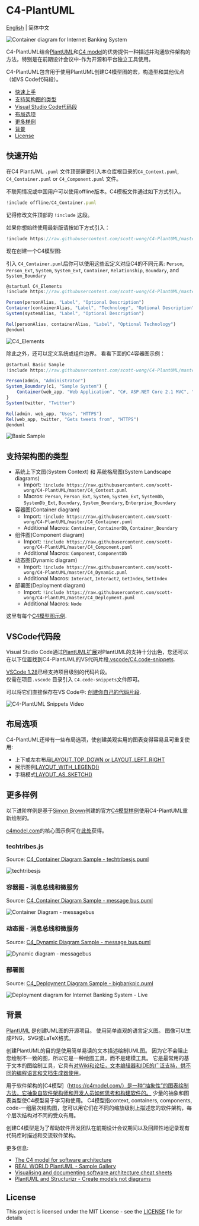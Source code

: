 # C4-PlantUML
[English](https://github.com/scott-wong/C4-PlantUML/blob/master/README.md) | 简体中文

![Container diagram for Internet Banking System](http://www.plantuml.com/plantuml/png/pPLjZzCu4CVVzrECojlssbrWsKFTYZwmEX2zwrrw1n8WD4ccgOLZHxQpfHnyztDSDoJhLjp3eYChhTePpzy__psPFj46bIbptj7lcIXGOGufhR7aPaKVp8IpJEGa32Js7wd6ggt2uYLBpGREXyD6FCSF2z8QCuhOHuApXysaeiIWo3Z1dnsmJsGrIPfTGTTIc7t1kSle3QPooqG6Q-IQEf-RW6WmHltVH2PAoQrNc4ak5ToxS8-BL4fXjAd_-TYnHgDObY95jHkF3tHjXbF4ms23MnWFtEEYKwbIKgVYaTbnWXJrXj9Jb0KfBOLZ37cyyBLxQemmEiNaVQQgy_hSyFB1-QDfY3XyT7zwSNsAnROPAO7ytRU1khYi_aAeoqdrTmfAxxIX_AvPpiukBgVpaEN-xD7rRFXLWxuDr8_kEMrG-E9z3_vubE_4dk3E4YkEJ92wQvm7zo_dyuV_qAB_ZyR80eo4M1eZBH6hB69IT3Oi9T0rH8TJHY85nRADwNowWjPZlw_i8lZK-JJoGsRiCx0V6YxbN_KwTMYCvXhVOcEtODymBkwlEQXjhl6dtTVMbjgK9T_pTmmpd61MvrA6MNKLQwdWcQWaoLWNXRsZ328dtQcx1hfNLxDIMwD8lH5l14mWyLz1hi5i269RseCjCnj_AEGk1fWazbgCxa9ZkAEk1Tgx12Ylzonlkz3y1NC2PxvZMW8lAOP9KN2Me67IiWu68yq-qkEpy_7hvtY3FOWALIal_fYz7Gsgt7WmSAUQ4sSt5j4TI1iha3WtIHX0aRfm3HWVl5fEkj1kP0ktfVWT5aN85x7gKt-96LMS8L-KA5QO7an4Ld9Kjn2NIjwmb3GWvyTvrgLmZOoScHqOQOrsFckuOLYLC5NHGQpaLfCwmguB3BaNCcRy2FBiNWzUOOwAYPEem5dE3AMWorXRLBd-s-WwOC_t82dTi8H2Uf-lpVUZnfrXxZ-tJn3z-W8EcLj7Y8nKfA7Kf41HnhHHQFc0YRLKkMkm7cniNGfOcWqaYb8IXY7NlQhnIMlWChDVo2G_XB0rNUZtPFdiQtqybybxKlKxVQfLlkApizRkTeGkHhk1IAsNp0xC5jxJ_W8PzuF2RRVQ433XPzE29KfgkJRmz4EoiLNanrKNmfz5jnVbo0wHzbPs8x5McDEjyTIy8UJyq5M93TGdRLmKO2nBywMbUlLawe5HA3GwJ_nTdUJqoWVIWnpq--F3Im-FA-ohtpNfzhNzj5ejeo-tr6rNwmB_NMMZvHi2tSu1fwNjPvnDsvYhRjpooVrHxqJIW-VHBpyF0fR6zdUYLx-oe_uHiTy8Kmrh9NCtaxUA6T9WP7i3hp-VpewvPfNxhOxpsX49gqtzAbDfTZlDHROg00gAIir4TembMgoMJPQca7MjtLTDumAjWNVlrU95QDuJgrdc_2y0 "Container diagram for Internet Banking System")

C4-PlantUML结合[PlantUML](http://en.plantuml.com/)和[C4 model](https://c4model.com/)的优势提供一种描述并沟通软件架构的方法，特别是在前期设计会议中-作为开源和平台独立工具使用。

C4-PlantUML包含用于使用PlantUML创建C4模型图的宏，构造型和其他优点（如VS Code代码段）。

* [快速上手](#快速开始)
* [支持架构图的类型](#支持架构图的类型)
* [Visual Studio Code代码段](#VSCode代码段)
* [布局选项](#布局选项)
* [更多样例](#更多样例)
* [背景](#背景)
* [License](#license)

## 快速开始

在C4 PlantUML `.puml` 文件顶部需要引入本仓库根目录的`C4_Context.puml`, `C4_Container.puml` or `C4_Component.puml` 文件。

不联网情况或中国用户可以使用offline版本。C4模板文件通过如下方式引入。

```js
!include offline/C4_Container.puml
```

记得修改文件顶部的 `!include` 这段。

如果你想始终使用最新版请按如下方式引入：

```js
!include https://raw.githubusercontent.com/scott-wong/C4-PlantUML/master/C4_Container.puml
```

现在创建一个C4模型图:

引入 `C4_Container.puml`后你可以使用这些宏定义对应C4的不同元素: `Person`, `Person_Ext`, `System`, `System_Ext`, `Container`, `Relationship`, `Boundary`, and `System_Boundary`

```js
@startuml C4_Elements
!include https://raw.githubusercontent.com/scott-wong/C4-PlantUML/master/C4_Container.puml

Person(personAlias, "Label", "Optional Description")
Container(containerAlias, "Label", "Technology", "Optional Description")
System(systemAlias, "Label", "Optional Description")

Rel(personAlias, containerAlias, "Label", "Optional Technology")
@enduml
```

![C4_Elements](http://www.plantuml.com/plantuml/png/xLXhKziu5FtkNw663oqpOGcq1PODcUPX2hCXOV8Ojaix6H4hYQUEv96KGdQx_tqbsH5EX5Phf_2fOWQCTU-vvrx9HuyFZ4FA5_F8UmsQ92AKYOSTP_EyLm6QX1W1l-rV-Pt1wBmhVZMxxMuFx9ohvWcaFbz68Pxcn1pupOjEWjY__DC71uUUnxw6E8OKpe4mWek83z03hqVX5CyHvc0iVY6QDRkdCBu90pu3XvLAvlqSFbmXnk0KzSE_43XuNybwKJJc44yZ1FxsW6XzWOe8NyRed62UU1og7ZQ30RaNoO49Z1Zo_id2r2abzoc4AYlOEL9DlP5Gvjji00bcSgfMxyW21v0kQxKLlmqM5iuL8y86ZtUggRSDGWD4RU_bY28GG3P3WQJv6hJXaYnulY6EY63Shd_g3WUZUd_K_zqVD2yoAT_1yTSfbSccF7pVRxIQ6OiPnC4z3Jb7672wGEO4aTbru1o1KfFCmp7eGyp0LR_a9NC5J0YHVweJ8kUF37D6KL2xWHIBUfvMzsL73JGfWXm5mfo286JZ1MCXmMM04GeOu0JS8V0DHc4WhRnN20UFAUfyLxaEkjUZLlUc8_nYvKiu9u9nACTOm6xQj_tpmQXt-V5Y028quTA5XjCPptY8mZUIMH6Yl1zlwhXyWqOY0yZA08qYU8UYtSo7K3exIz-MmDeCX0oaVcv0-I1dvDF0u3Rf_MAF83BheGZAbDaiZ7CcAbn7Aqu7vHNeuHezNTApKcaNh8op7TeFd4hokYovmd0qdk6judt6-_jL9hxZqmsXhDscy5-g-xA_jhzVMgk1u3QXP5uMPYGprYbjiwiCIdjxjTAk4qCdPeAPDXfrhMuDySc_IHsKjqdGx9CCgtjxag4RokJfCDBWQ-WT9Bx0EqAB55DaxSOgMjIdQwfZ52okm7H3RblaJUAj8iMLmcfKkBLzQUtOv1xRYLf2Eo5CXkuqDietB5A-uRMHu73xujcGOnj5EtqdWCbjcAjixI9baqkqaLvx-yBPiT64subQGbiW70pRkShNAr8-kRanS-pzWFhPmOLuMIjepyEDOP9qP_AuWmONA8fHxWEOSDRge639RggrOEzs5WO1mbzQUwfZpMVey1a-uTDp-FIUy6axVDgfZpekZacCJa4Ti53j41cPy7j8nSEISJJ_HPXSqt0EwHAW2Cc37pi5WvbX248CcCII7lr571FA1MB6wHgHM0I0EDZqPUdUEbg2CS5OFA40S0Au8ymbvWW7mXOkWX3XiSZ3_uReyeu4oxBSwC-06l5m32CL5nEyz_WcLeJA0fA5GK9Cp0drJ2RhmGFq3KKabfa8I2ZAKlJmVktt-jtEgF5nTNAldBmxF6xeVl-FWT_hrDiZm_3eHFvem_wd_i2_olGV71oTD5eca67ugsfvxmeinsFv-H1Sgvc7TttIDUyhbAdJeB5n8jseY7bohXo_RHoTMq_ow46Gmp0QlI1dFGfEyYTr-MCbdqp_b-2iPvQLwjlcyNcpugxp2t8sPxkxpjlVeznS3Yv6RV-ZtsbvCwaRJAVeHMYAS93S7NZVpy1Q4_yFX17uxdslRioCMce1abcgJ7HsDjjLoRDE6vMeISDKHTT1jQ4DL3k9X5HQvgNBQ-2dGfzN3nNX7BSXIORhDnKECFaG83QcJwD-nf_noi8IOPFlo7_WEJWRocEGDv2B9k0Cf-FrrQZco88f1vEy2LQKk1d1u5kqycxosrRU6QxujQ6ccFFs4DmcVlPBlk9xm2R170fgb87xaCz23FZBxGh7EhXb7pZOsEKLsUJz9fp6aO0KXBKHfEDPo0KPLbuv21OALpubjwNxB4aLC0uda-ARnQPOzEgN7R-NsRszUtlIQht_GRitNSSNMQHrEkwzHVxb-UVoB9oC2gUuUfoVPn7NMc3gfpvrcmALzruTPEThLiJoy305lJ2X3V4to1MNVJEX_CglNNEAlyx29llpc63vd9LzxUGM_CowySQzSA1T44SB1k9YouGcQrac-gQionWPPTz6lA-kknqXYndnFddVQ9nNVf1uw-os4--TYceMnTOvM1NxM9odMYVFfjW_5LjO6UEWhT8fy5owdi8_jwxhF0nTDtYyiAxRoScM7ZYJIL9Fc9NQwl0X7hen3uaSxvQ42jL_ucBySPNIWsouglqhYSXq-Hz0wQ4hcKt_DxhNGz4wOOE52V58Ho1yG3XOpAD_0G00 "C4_Elements")

除此之外，还可以定义系统或组件边界。
看看下面的C4容器图示例：

```js
@startuml Basic Sample
!include https://raw.githubusercontent.com/scott-wong/C4-PlantUML/master/C4_Container.puml

Person(admin, "Administrator")
System_Boundary(c1, "Sample System") {
    Container(web_app, "Web Application", "C#, ASP.NET Core 2.1 MVC", "Allows users to compare multiple Twitter timelines")
}
System(twitter, "Twitter")

Rel(admin, web_app, "Uses", "HTTPS")
Rel(web_app, twitter, "Gets tweets from", "HTTPS")
@enduml
```

![Basic Sample](http://www.plantuml.com/plantuml/png/xLXhRziw4ltkNy7hV6W3E8sJFfhDEaRzK1vOnmaiPRDtsy9Wf74iN9aKIBgkTzl_laD9PcGpMa7sRJvT1aWKSURCcI5r-FWa5HLgFejghqYFHrn8VDWhRRNQRm5CGWR46JZNpj0Rdz_WhzxDu6P4ziwJLaCaLosZa3rMnFIStkKmHNIl_ksGe-DQJVuHifWAEYDeHEUHyk2xwaJX8vi1KyJ7No3oPWj1u_imK5Dot6pcti_ezskGaZw26_u7oD7xPjvBWAyeUuo0_BT6iBc82bmjOpZdJAKUnqcFdDA0Bp0vCg6HXDhFF4n72Bx889AoahqFIKlUQ2ZxRJx0psSvjLeFVCu2AfRjzehV1ei2paqhmWQFTqbBtdQv240KlTSZ2YIWSWg1flcA3EYIprMr8OuuCXvqVh-vyyOTT-p-m_5wbxcK7wZ_nwFGoMOy7CVfzdivYobbmKA4IW4ZIip1dY0wko6T0Qdt-2pqYKkP9DTklPRE5JBXNFzfJT2E-3hCcO2WVKy5mtgUjWvrHvlq15050PeB4eJIdqiPSjOW322GH77o0EGRZS90MzL-0nOyfMZoNUNgtToE-pVtG_IB4r-k59yXhXvZXDsq7pZdtdXqTN7faGWcIhk8y76gSXvO-6uwAqAe-l5cZilNCCOCg6mG64Vq0QBzt8TGFplBtjR9sWoaacH-vO3wGS_8vu79vxJtQt44p6m44TKfosaOLqmKNSShJaUD5UZn6ZrJqhDwVP-iZFCTne-SQlAcB9N2AF2dRATuNzZXOKlYTtow8PJjpndyrzQXxcyV7jRNQe3S9eBF6cZ6SsETqRQx6gH-SD2kxvTYcCHiCDl6eAxLhOkV_EkLW_Qs2Tfzcc7hu40pB8UoUPOO6V0rz27W5_Z0nJR5nAoBi7OlwlCrDJ6sB2vYba7kNkHDulrjYgk5rQfmV_VI5cFp1IiWMXow7C9cM9h6HldkjYdVtQsLuDtknIj2Zeie5jCl1R2vtLKgss2Rikabsafli7lXYh5XeWg85eSkW2XXEAXKlj4svTER6pl7qUxr-p_WA5w55IpEenp39bcUoTCEcbn254Fb0nWw6tL8OFb-fhNauFCq309WN_i7ISUQprs9pzqpFgCIdz4pFeCIdq7canmNVHx3AUaG6IOxHCadQa45FYobWjaRDBaLuOoA9O48zC5FdX9lQXcIa16fiRI7EuzZBXGYvfnkWSSOWB9WqrTcU-jeINpE63v1G1GdgYJC5LF00hIbyo04vcCUpZSGomSUB1jwepyboOY7FesIk8opWwStSKAeWP0o359YVAwIPpvP3nx0DuXuh3D1I8fbsVRmVkkCt9lXk7knEhatJzuTV-oQVkTVdZCQTWPZo_33YVunXkxlhkTSv_gFZZwSTFisa6NujwHLlIieE1xhpuUpTji-l9kJhdrVaPYM6dGtJgGR5R5FpisFRxiVpWjFyl0ToJ4QZL-Ginc5Kl8d7VrJI3wT_Y_2sKoO8gflUn_FUytoEhyWPtksbzTvztkK-ollSZnmBfnXlpRLkY5DYhK87e45wTr1xSSPMMluluT6v4VjHsjZPhGp2vBEqiJ4P5TakofvtccZ4crjcAdeEgWnB08rJfXGafPzwVAAE9dGLzN3X725sv0qmxMRYZ8m_H20zCNpg5_O5xQoA8YmoNViV5SLEEUKnuQsaNTBe2ISYUScereX2_Cvs-GDs6x4hGWstsqhNqv-vygNXDlXsj1Gh7XxI3wdViMNVDll0NkSAOhKX2IBK4r3HjJBxGfz4xnW7-XjxFAssUJz7Pty226Hi36Ymf-62id8nie1MQIu-9JUbXxAD5KY5PrCjjyizd3HwrmDdL5kz_RkxKc___vFshsPEhx88ctIATzR_BKyLr-UqScgS8PhnldNBE962spzDATkMw2gtgkJ_7pDYrWL7aRGToUq8VuskTrbtoHKNVcDQqNnDraKoVuivam_vsNVE9KBVcxTU5s-SC0-YQEv9F5souGXMx1CkBQiwnWvPTz5lAzlRuOeYpdnFddVxPut_oJnDjdj9jvxpQGLABR9eL2nF-9vgd_oonJxByL6ApCEbbKs1NwLhcVmlrhNJHv5kfvrlxok5vF3bfqtQJ0BaK2ze_-6KWcgkC0RyCrDkt-4HYwTQILB--hxwPURMxaMy32cSOoMz_10Ed4SXNwogwpZgzvUWtJSspT3nqCN0UJupH6v_cTFztMYY2yacKiafGLGqwPeCfj7AjGXFPHR1OAeS0OHnf98yMT6yhLAEn4dCyFEsWYYLN9FjEuaI1tlqlDkNRJIHgRt2UO2bCH_GV_Hryzvbq_0Wlai-Xy0 "Basic Sample")

## 支持架构图的类型

* 系统上下文图(System Context) 和 系统格局图(System Landscape diagrams)
  * Import: `!include https://raw.githubusercontent.com/scott-wong/C4-PlantUML/master/C4_Context.puml`
  * Macros: `Person`, `Person_Ext`, `System`, `System_Ext`, `SystemDb`, `SystemDb_Ext`, `Boundary`, `System_Boundary`, `Enterprise_Boundary`
* 容器图(Container diagram)
  * Import: `!include https://raw.githubusercontent.com/scott-wong/C4-PlantUML/master/C4_Container.puml`
  * Additional Macros: `Container`, `ContainerDb`, `Container_Boundary`
* 组件图(Component diagram)
  * Import: `!include https://raw.githubusercontent.com/scott-wong/C4-PlantUML/master/C4_Component.puml`
  * Additional Macros: `Component`, `ComponentDb`
* 动态图(Dynamic diagram)
  * Import: `!include https://raw.githubusercontent.com/scott-wong/C4-PlantUML/master/C4_Dynamic.puml`
  * Additional Macros: `Interact`, `Interact2`, `GetIndex`, `SetIndex`
* 部署图(Deployment diagram)
  * Import: `!include https://raw.githubusercontent.com/scott-wong/C4-PlantUML/master/C4_Deployment.puml`
  * Additional Macros: `Node`

这里有每个[C4模型图示例](samples/C4CoreDiagrams.md).

## VSCode代码段

Visual Studio Code通过[PlantUML扩展](https://marketplace.visualstudio.com/items?itemName=jebbs.plantuml)对PlantUML的支持十分出色，您还可以在以下位置找到C4-PlantUML的VS代码片段[.vscode/C4.code-snippets](.vscode/C4.code-snippets).

[VSCode 1.28](https://code.visualstudio.com/updates/v1_28#_project-level-snippets)已经支持项目级别的代码片段。  
仅需在项目`.vscode` 目录引入 `C4.code-snippets`文件即可。

可以将它们直接保存在VS Code中: [创建你自己的代码片段](https://code.visualstudio.com/docs/editor/userdefinedsnippets#_creating-your-own-snippets).

![C4-PlantUML Snippets Video](images/vscode_c4plantuml_snippets.gif)

## 布局选项

C4-PlantUML还带有一些布局选项，使创建美观实用的图表变得容易且可重复使用:

* 上下或左右布局[LAYOUT_TOP_DOWN or LAYOUT_LEFT_RIGHT](LayoutOptions.md#layout_top_down-or-layout_left_right)
* 展示图例[LAYOUT_WITH_LEGEND()](LayoutOptions.md#layout_with_legend)
* 手稿模式[LAYOUT_AS_SKETCH()](LayoutOptions.md#layout_as_sketch)

## 更多样例

以下进阶样例是基于[Simon Brown](http://simonbrown.je/)创建的官方[C4模型样例](https://c4model.com/#examples)使用C4-PlantUML重新绘制的。

[c4model.com](https://c4model.com/#coreDiagrams)的核心图示例可在[此处](samples/C4CoreDiagrams.md)获得。

### techtribes.js

Source: [C4_Container Diagram Sample - techtribesjs.puml](samples/C4_Container%20Diagram%20Sample%20-%20techtribesjs.puml)

![techtribesjs](http://www.plantuml.com/plantuml/png/pLLjRzis4FxkNt78lco04x-uYRCYDUeNk5sn3btihX_Q8g34iyIM8ZMIgkEk_U-ZICKJBGjRaHOT3KWGUVVSSm_lpe-r8SeK6U_ezqpaH94CA6v8mSqQRysKiqHaA0p4ze6gPhLL97_5g4bXsE_NzZDo-nor9Wcks4U4mNdzK65iY4WumbyTi6jbCL6QNOvBAOnt6BeJdH8gjqmai25SO-TpdI0n92BwVY1JfUIsGfXBBXNySE6MsocHchjr_C_7qhgwYcGXA56xoUIENSYXZN6_4U20nWEttEvCAeggRNzbTXo14fqYRMEPez9IU8uDFXNmqgs0HhWx8_7xH9NvLcVzomV3yQn9iJyUpIwMRLnicQ4IXDzy6r8Nb-MlIUfoMlxQIEcTDfXzRIw3mSNbRD7aCfgFb_F-lmhqRKZzx5QxGCt6-zxwX5J-9_A4TnPRSC84ggzDvy7eSh4u_nA9lYiR8tCm4Y9fZBICM2aHawAJCegWzoGw71CK51HBKjFvz0Y2PR_NrWW-TJvTLKDcKfs07nh-oBVw_kYkC08RNs8JP-0Bnk_xQsxu1ZO-M--xbzGUMUQUVsTV0N3owD5KIB7BPA7XfKPr0iT67T50xink2cjs094a2XDYaEun0jVzyJ5VcZ71j56aLFouVs1o1CDWd1h58jHdxpIyNZantfv0y3zdWUA1Bolt211UOGJJFESiTZ7UY5xlIhEF-70mdBn-HZwGBgnonKG2p_-OTs4jCsi8uxFRjrUzqcxIwxsnNZ3bN6urb1HrML4V66uXHvbpx8Ads7MNWi9q0J_Obzru9oFxH1EVmKR934oAm6LCE9IPTO6oX1dxHGI5NzQWBNDfLGexXcZOOdH3yjobLxMLo-uQkKlBGYogxJ33vxlLxx_2-Tbv8w6LZOIwaO9xGuPPX4gdBBSxXB_NXob5X2Qb-HDcdXOHACnbbUWHzWhv3OsQTxDazktlD6IzdAv7m-DyDH8Lfy04nLlKHu9jBAXlcePQlqahXXFAenr89KKY5pCOdWrRnF9tUBrQzQRbDDaWKWq_HbmcODCt-YTtZsQBQ8un4rB_oPiglCmjHrJDoeGnpANGacDPmGUCl9U6N4cNSRUA6rw98rHL9KW117IS8YquKh2gi6Cq2y_73i-0vdhBZ3aO8rvdxsRyUUZakRJw9CoaHHIwpAoSkjKZAayxuSY2qzF9NOV0GujXDTMeGq6VhjSlLlzeUDAfpQvxW0G3x1v0bODpzkrI-LuZeRxmt5rk5IjltSWGpzPrxzbYDk-wGeJHg7_HWbxhZqQ4mD2NQyFcUCzicSAo58sC9Iz9A0F3SNymhhEe2WjENxxuJrcwtltIL8CWpMHVtUaNMeRPjcj-_znjgAfJgc1FqEox69ZOI9MvOghD4aUbjO2Q0NnRrV13t4WM1l8YuYo6M5Bqeu8PgHX-QIpVaBLG-sbJQ2QISbYwHFO3ior07RygZTFNAQCKnTlhq_fKVuo25Xd_6m00 "techtribesjs")

### 容器图 - 消息总线和微服务

Source: [C4_Container Diagram Sample - message bus.puml](samples/C4_Container%20Diagram%20Sample%20-%20message%20bus.puml)

![Container Diagram - messagebus](http://www.plantuml.com/plantuml/png/pPPjRzis4CVV-rCStBVnx3mqoOh4gEqaQukc3v67laY3W18l4X6P94ZAgRVqku-K55aofMx6MY0qOC2yq_z-l3iVzLeReaosI7lwdd5955a0nJkIfMQEtymaPJ5V83SGsIzKDQy7HUGNHaq2UwDHRNz1lbsYrYJ6WFs5iFkoRbGO6SBZ5E7l7jWLM4qKPYNnGd1JFB2NMtH2g7XWF8OxachiVQy34aD2el-Vo4GfyL0gp4Gg5Bmup5U-uvJytRh-zxPZdPo48kEKgDLu_4JNPEWY7da1DZ0EyfNlJeMYgBhs0xDA4IZH2T8kIebA2rumUZoby4M-AWn_TqgY-rYvyvQsqV71tj7KHnmTxKyFBxfOR9kXuYIz_JLGXyVkuqCTJzod2qgljC75psRPtJqydfxvBFkpeulPw5yJz6kWVizNTuByFzvpo4-9ydpIqwnPPCK9uwX-Dix1_l7PsSjjKlGCQBQuBvpH20b6G2YC4VOOpEML2TvB64NG5NalnHWv1SNYnFGUJw6nxE-vTOB7tkD9EPd6fGMAILEOYlbGcPwwgU5JzEKuToYwhDWlUiDxjk5JfAXujgg3DLdoWh-tlXJxfwUpJDj3e_hAltAOG5J-x4DjQ1DTxRS_36_vdL0Buh86rq5ESzE7nktaH7RBRcWNcKYPiiY9M9RXy4JR-hpQtHjVloDBeYF5fDc12O-pbAYRaw4pZuV30ZnDnSEQKhjoBWWdCO99a2cGIjon5FlGR4uBHQJy0LE0QiaYz7bs893AtR9J8Sm6pJn1a89n0-8EI1IXrc3pK-41MwVB9whSRdKHtCSh6nYccMwINP4mPERoyoQG8bnBeKoE4MQQSSU4I-H6jn0i2lrRw-a7lqAdP8_UdfohB5njX9yf90OrS7Veb6ca-Qp8OLIb9ZCbXSOsdigfEoMJZ3BJJZHxCVpjm_by0-gJ4aj6BPLGCU5CvzKOFDWj84whU8EAMCeCQuCgl1f0vG1iTj1PkTba-gX8bBhNhcW3Ap12eTwwLMZe4LHrwa2uN0MVtxT79sMfh8N24fMsqVDUJjDrzrGb91GI4MrRIHfs5j51D5dFbyXBGpjnBKr0Gf6Pihd19CH0GfPelwH4ZhIxb4xAtY5LxWS3QvKINZcsqpyrwYRLc_dyKx3cwVUSy-3gxHzlveEnzpT-af6Kc8uAWyjjt0n2z8f7E_0k-FXXw0NqOWpUdr_C6zW1SgghR8Yc-1SC0n7Te_cnQ7ca-bneg5TdoVB3hQErYTLJGyDIfoXZqLDiS_oVJMTrlZg5LVEdmtzayuIADjXIn8_UPEeuOh_NY5QFx_oQpvJX66yDTvqmIf7VN0qsPj9hovujqdy0 "Container Diagram - messagebus")

### 动态图 - 消息总线和微服务

Source: [C4_Dynamic Diagram Sample - message bus.puml](samples/C4_Dynamic%20Diagram%20Sample%20-%20message%20bus.puml)

![Dynamic diagram - messagebus](http://www.plantuml.com/plantuml/png/nLdlR-Eu4VtklsBYCv0ObpYNeFsImmANnC7jNhr9pZzmw2U3biOsKObaIIfUj-Z_tg5eCOgTRIa7PmTOBpMQUM_U6ygGmL-CPTeMUTOwuIB9YXGBdS7IMcLkBYyrM_KMt2wBMM5G9r9O5BQNoFnoo1EcK_d8KM5sUV-NY-UC2JlvEhZCcR6eAJIzbxcImbKeHt0AXQ3Id09WbmXpcMLonSK2CYuGc4ZXpMsk3Qqa43LaCc5PjYQCgatO9Q2xeqGgl84lrAXcYULI6E22i05TI6bky1oCdDiLqmXcJRtc83KuROpQq3r2UTOyPtfTjcGAfQIshatCq7LdRg1FgaLgG8gorPIpXMOv6CSE5q0GxYzGkfX2gJAlSelUWCQCMKoTM8Ahrt7XGIl8hLB2DHWkolbyis_aLBsPymeYtDeK9vM9LQfpm1aeKcg95Ib7aP2dOqoMWjCOIWr2YWiR8bxSERLhUEf5oiAMQpalDON6Ktp1J2e_PdHiHDTV2vRp91Z9XTKoBH8qSCOAAtDcURa1kY2AV8QQEkEr6TzKugh1dtLle32K5Qg1wfF2-yn9shVpxPfhAlAtA5V0306_gOmdd9p1EJcMdcygHcY_k3nNOD1lLq7ERm7_MajR-3IVKHhqHXV54utCR1AS9sKf_V_3__rhjKxcXIYTW0u1JSywBomhQ1uTOr5zkkgs04uqsa8ByBVWHt-lTK9Zhee9frFIVxggGmQr7O6hQPdW0AlSr-WsM408HdISw6cbTTDOHsOfV08FLmVsKZQUlYsjAtBrMzIdOQXn1fxu0TUs0axdMkRdW5ChtMV6PfYvXTSFGyosSjgRUpTLThlR1BTyc1eIXBfkQvTgUiUIVyJe28dnOg8OWg8OgdXPZyWNovdKKT92ShoyUAOWiHbb_FIQQTsks6-UyQeRaiTBxqV9xUybiTzCLZzUohjiSYNYn51Yl9veXY0fXYf-G9CeJPEz14sQgPbyR40J5IT5xQT5DHIZFZYOGPIQmLvY1isq33usc07ERPmOIepN4yqG9CLGnGze6ALfk9UWOJCrmuyDQCWNoxW9XSp6Ya9blAfG4Z-aGlopa1PJ2E-huLT4fmBgUAJE1g0BhVhlXlOchqrSPQPV1BAER_0xxxRTDo-lU_NZ0qvGiyv2MSCU_rUJ_XqlpZcVUoZxF5jJ3ttLCOmChrEHPeRyGnaQ61kR6YgFjaCRk-kA3cPnHA_nc_UuPlTZ3UuVpjH-SoFx7p1l_pxbIaJRHxa7T93Ocflegewo2IUnBauEP-6akN-JOsp2YOesJntGFRM7VUeecsyGwz_WSFODchitECRcSx-veksZt0CwI6pDJNHLHzc4mrWNXuUpSDZSl-4nDg7_KHdhdqi-e8UEhhcFhkpFsuY3sxy_JSRJyTFpjF_qnsFh53QHsz5qzBU7yVtdiswLzCUNyUVfuE7NXyS-1LlFg8qKPqbXhCnHdyDzMBLleGgtkwrHUUWvlPE5I9bUdoLNb54bazAvr3bpxRIxy6_g6-2-ElayOqhLas-LE-VpoHJ_ZRqmasYkx3dSYaMHCUt2j-wuseGM35W9EHDiWM2No3KeBUSymtPtYwsgc1hKBpp1ElN8XohQSnWfxSwQxwIqBZXU8YZ9XGKv1vOaQ0oGij05y9hGRUASigczwQmm1FNLNy5TOHpoaCrct7xzlMJHJ1WbjIsnAPqBHuGlAApPWTMuEH6l2HfMiRgYOJ5RjvrQZSoY0U4wpRZ1559cMKaMm40LMac3ktpk3DhMk6xTTPtd_eVBtkF3s2sVjNpXAN59lM22czAOYnM5mC6KH7EMy8oMkrJzsUkmqbbzJdtgTyPCIVUaMP8XN5qdxcfafKOJDH223t8TVjssEi7NzUZtGGsRLSxzYvnxGMq8kzmFMHQ6zUeeIs4famR6Ef9WQqdfk1ze-E4oj59J1smc2xlP962NpCAIlI1zA8K2KwBx3nt56fuhSalg53Mik5s-dirMYzhJxf_CYKhB3RFafdggmEbSk4u-ZyVF8m8FrMNDzaCMKDuVpIlSRwEdnyiTp5susiO8TdZJkIXn-dVtX4225IPypfFt95___7eO_bEtrqkMJ2pSrhGIohFjt9dkZ-WfzDFFqExrUlJFimDtbU1LjBQ_pNTxVli5C4AHrjmeIdl2_AGJmSnQ96vHw_BYYcITXW1rNMlrnwjQ6nErqqCrKTfqSwxpYlHxRDsBQ-TXW7px5RRxnREdg59JZUKTu11wVzxRMArJy7DVkwSLLtvIhL6LzTVkzqJvX_33WgxV2De2hJteGKi5MLSJ1l0BDL7asNy1 "Dynamic diagram - messagebus")

### 部署图

Source: [C4_Deployment Diagram Sample - bigbankplc.puml](samples/C4_Deployment%20Diagram%20Sample%20-%20bigbankplc.puml)

![Deployment diagram for Internet Banking System - Live](http://www.plantuml.com/plantuml/png/pLTjKniv4lxkNz7nVjYGCY_OZi4vGXqOah05c6ASoxtSrPH6wh5LQ4PJaWR2tkQ_NsiqiyE4f80iLxLJjHkvkzNzT3-jbdWXSwvAWQLHi7Aki6ysDmsxsLXAjogJqgBXEdUOkmskiyrBoPaH-bnYWMfpDbw_K2nt7yzEDpDc7HeInJET5JhtEueoKxsVeSnfQqO2S2k4L2kbRsI-12Lp19OBwAYbiRJIGA51QSwKkYKV3Kou7u2q4TS5le43iEHN8LYTkXjcQ75BgB8DChamCcFc5b2XZsNVm14MIjzMWNCjqDPGSiS8bx5mGnMGEO6wvmz8R7r8x_Z4LqUW05OAYJad70lagrmIT2XG5mh9taeHSjMbgzOwxNeMU8rA5w4EoBA_GCYO4cgDcE4hwP0xEsWse0d0_OevgNExQSkYqCQ1TInDDtnzPbffOsdnquDVxuN0r1DpFZywZj_DpnVnR7uwlmJwVXfNNzVay7rhG2RlggyYnTqgGl-ug3rx9VE26PQ1eVoOft5lp_Eolm__xG54AoP2swHCMVGIXmQrkotm7P4MoLyHjaZiVrJvVfq1wGuPlreQNUQYjQ04Mhqs0atGDSb-yRcSibiYxf6frELHci2U7lnZ_d4HVpfPV8XFZzyVdn_rLfv--pludi8b4e56BbUkzzjR-CP7qWMPtXFtVjlhfB1Voq5qUxirdr4v3axEZo_RFHtpzW2GES4Au7elw7zjLhuYv-JsSHr5HisK0A7H4Y87JO-oqkcCESd3D4WCiYiBEcrn342cWB7pPmgaXMkaK-nH-5E5ndKs-ZCB5B2_jscf8VR_dU_vVzyiZcSVpaClH2V_FDxljprCURp4c2d9x83YA9QW6ZG1rzfkXFxRjxNwUrx_LU_wJnsz3x-tCBDG1-drd7GAgxbXSdJKbFcLx-iep9RrEuEfrxlVFo_NUhqAT6iMnwVo6kFuK2wziqBnE1wbkzjfCXn0dwHL321v_wlV89XZmD5ZwQzL1-qHlXEvJ6XzWychLw_YU3XAjv1nSbqhreC6NduUh_c87vCoToLiJpQsnd2wYEf8FnBhe61yXGkTSKRcR3pU6LE088KWxdyjWDsDpqr8-cPDPxriAAWP20J4yITC3ef2ILxDqo4bE9wEX9YINrB17PqFzGkxPjK4ZWhZQJpxsyoBZr1HBiQ6AU-g5gzlKc_jnMqB9050StqLR8d0sZ0R_RKA-vSU_VSaYbWX0qLZvAydh-zGH9f0qUxpKDJ6wb8qsfsce-dqsKawk3ZfahITx8p44CalgHv9qeNHrrAWlSz4MkRSRsPAkbkubhGRVedcvviV5ekB22Z4ZvCYagrjmilvD7rzbn8lVoOkGeYvOLnX_VAX9jXDTwRfX2841Qn3hUktikqX_nODHydtY3XYZYNCegSW7GvtKdyW6w5tV8cAXL928uQ8YC-OrqPE6xJW7vfWS2cjCvKro3pL9glM0rWnkwgUM6v5YTV40ZSe_4-cx00OvsWjABsa7-Zu7-B77tfa-7eowV8pV3v-XWq_4NATYy3GM6oF1DvbA6YVYQCHdSVXTCBPvC_8qPVltMkpqZgTeVdPSfqL9QL8fUAZIOA2qBLQQDGUz9daHlkNCtoIkT0t5hIfnWB20u-3ZF5vG-eJ4D7TS6WeZbzlxuwsTjAT-iQenHxLUwtzX9-j36qVm9d-LIh57aBqJXfCzUT1ZJzYAJEIydbeNrk3Ox74aD9ZXcj4QneSR8bVNOH3pYV3XF885klUv5kpDk965k6YEyYNfMAcCswPKlKVG0zDNgU1rxMsVWpxFTB03IQGXAfI3pssUpATI8K2hoL7VpEnhPsjfDj1mGI2ZSSSAYxdKTK-kJ1QYb38XyjuLZaZ3txS9ybqUyh9Ov02YRt_lxECkCoxvG4bC-bGW2qJY-uFrQgR4bMBAaN7_UdtwbFc_oKoOI6b9gzwuCPGDfO0LlrnT3WZ5C-FeJlVdexXOUwU_XOvOrSKb0o0CwMQyErB8e3uuNFu_m8KVooU_Zh-iIGwRsLTzJblp-ETWruZEyNKFSSZw7dkwKiCAQ4DVqevJJ3_YhaeC_K_ "Deployment diagram for Internet Banking System - Live")

## 背景

[PlantUML](https://plantuml.com/zh/) 是创建UML图的开源项目。
使用简单直观的语言定义图。
图像可以生成PNG，SVG或LaTeX格式。

创建PlantUML的目的是使用简单易读的文本描述绘制UML图。
因为它不会阻止您绘制不一致的图，所以它是一种绘图工具，而不是建模工具。
它是最常用的基于文本的图绘制工具，它具有[对Wiki和论坛，文本编辑器和IDE的广泛支持，供不同的编程语言和文档生成器使用](https://plantuml.com/zh/running)。

用于软件架构的[C4模型]（https://c4model.com/）是一种“抽象性”的图表绘制方法，它抽象自软件架构师和开发人员如何思考和构建软件的。
少量的抽象和图表类型使C4模型易于学习和使用。
C4模型指context, containers, components, code-一组层次结构图，您可以用它们在不同的缩放级别上描述您的软件架构，每个层次结构对不同的受众有用。

创建C4模型是为了帮助软件开发团队在前期设计会议期间以及回顾性地记录现有代码库时描述和交流软件架构。

更多信息:

* [The C4 model for software architecture](https://c4model.com/)
* [REAL WORLD PlantUML - Sample Gallery](https://real-world-plantuml.com/)
* [Visualising and documenting software architecture cheat sheets](http://www.codingthearchitecture.com/2017/04/27/visualising_and_documenting_software_architecture_cheat_sheets.html)
* [PlantUML and Structurizr - Create models not diagrams](http://www.codingthearchitecture.com/2016/12/08/plantuml_and_structurizr.html)

## License

This project is licensed under the MIT License - see the [LICENSE](LICENSE) file for details